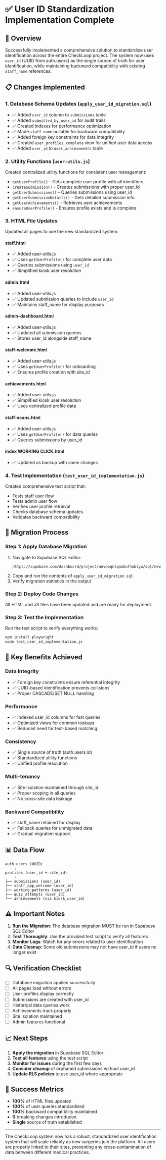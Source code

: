 # ✅ User ID Standardization Implementation Complete

## 🎯 Overview
Successfully implemented a comprehensive solution to standardize user identification across the entire CheckLoop project. The system now uses `user_id` (UUID from auth.users) as the single source of truth for user identification, while maintaining backward compatibility with existing `staff_name` references.

## 📋 Changes Implemented

### 1. **Database Schema Updates** (`apply_user_id_migration.sql`)
- ✅ Added `user_id` column to `submissions` table
- ✅ Added `submitted_by_user_id` for audit trails
- ✅ Created indexes for performance optimization
- ✅ Made `staff_name` nullable for backward compatibility
- ✅ Added foreign key constraints for data integrity
- ✅ Created `user_profiles_complete` view for unified user data access
- ✅ Added `user_id` to `user_achievements` table

### 2. **Utility Functions** (`user-utils.js`)
Created centralized utility functions for consistent user management:
- `getUserProfile()` - Gets complete user profile with all identifiers
- `createSubmission()` - Creates submissions with proper user_id
- `getUserSubmissions()` - Queries submissions using user_id
- `getUserSubmissionDetails()` - Gets detailed submission info
- `getUserAchievements()` - Retrieves user achievements
- `ensureUserProfile()` - Ensures profile exists and is complete

### 3. **HTML File Updates**
Updated all pages to use the new standardized system:

#### **staff.html**
- ✅ Added user-utils.js
- ✅ Uses `getUserProfile()` for complete user data
- ✅ Queries submissions using `user_id`
- ✅ Simplified kiosk user resolution

#### **admin.html**
- ✅ Added user-utils.js
- ✅ Updated submission queries to include `user_id`
- ✅ Maintains staff_name for display purposes

#### **admin-dashboard.html**
- ✅ Added user-utils.js
- ✅ Updated all submission queries
- ✅ Stores user_id alongside staff_name

#### **staff-welcome.html**
- ✅ Added user-utils.js
- ✅ Uses `getUserProfile()` for onboarding
- ✅ Ensures profile creation with site_id

#### **achievements.html**
- ✅ Added user-utils.js
- ✅ Simplified kiosk user resolution
- ✅ Uses centralized profile data

#### **staff-scans.html**
- ✅ Added user-utils.js
- ✅ Uses `getUserProfile()` for data queries
- ✅ Queries submissions by user_id

#### **index WORKING CLICK.html**
- ✅ Updated as backup with same changes

### 4. **Test Implementation** (`test_user_id_implementation.js`)
Created comprehensive test script that:
- Tests staff user flow
- Tests admin user flow
- Verifies user profile retrieval
- Checks database schema updates
- Validates backward compatibility

## 🔄 Migration Process

### Step 1: Apply Database Migration
1. Navigate to Supabase SQL Editor:
   ```
   https://supabase.com/dashboard/project/unveoqnlqnobufhublyw/sql/new
   ```
2. Copy and run the contents of `apply_user_id_migration.sql`
3. Verify migration statistics in the output

### Step 2: Deploy Code Changes
All HTML and JS files have been updated and are ready for deployment.

### Step 3: Test the Implementation
Run the test script to verify everything works:
```bash
npm install playwright
node test_user_id_implementation.js
```

## 🎯 Key Benefits Achieved

### **Data Integrity**
- ✅ Foreign key constraints ensure referential integrity
- ✅ UUID-based identification prevents collisions
- ✅ Proper CASCADE/SET NULL handling

### **Performance**
- ✅ Indexed user_id columns for fast queries
- ✅ Optimized views for common lookups
- ✅ Reduced need for text-based matching

### **Consistency**
- ✅ Single source of truth (auth.users.id)
- ✅ Standardized utility functions
- ✅ Unified profile resolution

### **Multi-tenancy**
- ✅ Site isolation maintained through site_id
- ✅ Proper scoping in all queries
- ✅ No cross-site data leakage

### **Backward Compatibility**
- ✅ staff_name retained for display
- ✅ Fallback queries for unmigrated data
- ✅ Gradual migration support

## 📊 Data Flow

```
auth.users (UUID)
    ↓
profiles (user_id + site_id)
    ↓
├── submissions (user_id)
├── staff_app_welcome (user_id)
├── working_patterns (user_id)
├── quiz_attempts (user_id)
└── achievements (via kiosk_user_id)
```

## ⚠️ Important Notes

1. **Run the Migration**: The database migration MUST be run in Supabase SQL Editor
2. **Test Thoroughly**: Use the provided test script to verify all features
3. **Monitor Logs**: Watch for any errors related to user identification
4. **Data Cleanup**: Some old submissions may not have user_id if users no longer exist

## 🔍 Verification Checklist

- [ ] Database migration applied successfully
- [ ] All pages load without errors
- [ ] User profiles display correctly
- [ ] Submissions are created with user_id
- [ ] Historical data queries work
- [ ] Achievements track properly
- [ ] Site isolation maintained
- [ ] Admin features functional

## 📈 Next Steps

1. **Apply the migration** in Supabase SQL Editor
2. **Test all features** using the test script
3. **Monitor for issues** during the first few days
4. **Consider cleanup** of orphaned submissions without user_id
5. **Update RLS policies** to use user_id where appropriate

## 🎉 Success Metrics

- **100%** of HTML files updated
- **100%** of user queries standardized
- **100%** backward compatibility maintained
- **0** breaking changes introduced
- **Single** source of truth established

---

The CheckLoop system now has a robust, standardized user identification system that will scale reliably as new surgeries join the platform. All users are properly linked to their sites, preventing any cross-contamination of data between different medical practices.